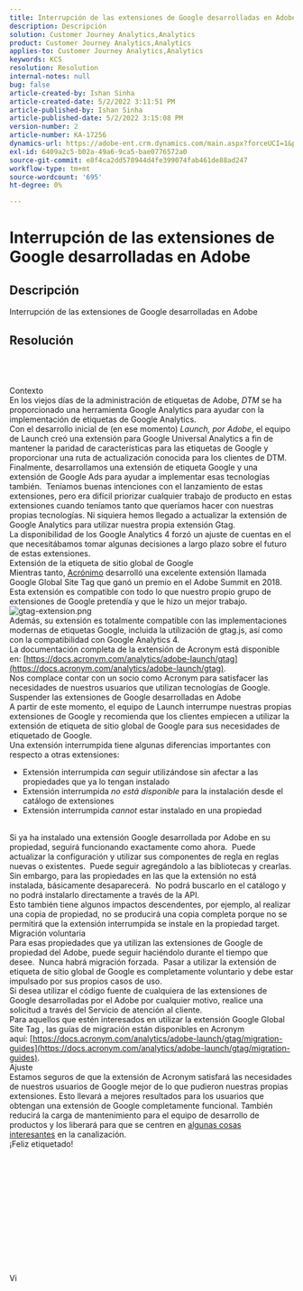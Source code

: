 ```yaml
---
title: Interrupción de las extensiones de Google desarrolladas en Adobe
description: Descripción
solution: Customer Journey Analytics,Analytics
product: Customer Journey Analytics,Analytics
applies-to: Customer Journey Analytics,Analytics
keywords: KCS
resolution: Resolution
internal-notes: null
bug: false
article-created-by: Ishan Sinha
article-created-date: 5/2/2022 3:11:51 PM
article-published-by: Ishan Sinha
article-published-date: 5/2/2022 3:15:08 PM
version-number: 2
article-number: KA-17256
dynamics-url: https://adobe-ent.crm.dynamics.com/main.aspx?forceUCI=1&pagetype=entityrecord&etn=knowledgearticle&id=de94982d-2aca-ec11-a7b5-6045bd00dca1
exl-id: 6409a2c5-b02a-49a6-9ca5-bae0776572a0
source-git-commit: e8f4ca2dd578944d4fe399074fab461de88ad247
workflow-type: tm+mt
source-wordcount: '695'
ht-degree: 0%

---
```


# Interrupción de las extensiones de Google desarrolladas en Adobe

## Descripción


Interrupción de las extensiones de Google desarrolladas en Adobe


## Resolución

<br><br><br>Contexto
<br>En los viejos días de la administración de etiquetas de Adobe, *DTM* se ha proporcionado una herramienta Google Analytics para ayudar con la implementación de etiquetas de Google Analytics.
<br>Con el desarrollo inicial de (en ese momento) *Launch, por Adobe*, el equipo de Launch creó una extensión para Google Universal Analytics a fin de mantener la paridad de características para las etiquetas de Google y proporcionar una ruta de actualización conocida para los clientes de DTM.
<br>Finalmente, desarrollamos una extensión de etiqueta Google y una extensión de Google Ads para ayudar a implementar esas tecnologías también.  Teníamos buenas intenciones con el lanzamiento de estas extensiones, pero era difícil priorizar cualquier trabajo de producto en estas extensiones cuando teníamos tanto que queríamos hacer con nuestras propias tecnologías. Ni siquiera hemos llegado a actualizar la extensión de Google Analytics para utilizar nuestra propia extensión Gtag. 
<br>La disponibilidad de los Google Analytics 4 forzó un ajuste de cuentas en el que necesitábamos tomar algunas decisiones a largo plazo sobre el futuro de estas extensiones.
<br>Extensión de la etiqueta de sitio global de Google
<br>Mientras tanto, [Acrónimo](https://www.acronym.com/) desarrolló una excelente extensión llamada Google Global Site Tag que ganó un premio en el Adobe Summit en 2018.  Esta extensión es compatible con todo lo que nuestro propio grupo de extensiones de Google pretendía y que le hizo un mejor trabajo.
![gtag-extension.png](https://experienceleaguecommunities.adobe.com/t5/image/serverpage/image-id/32446iD3F68A3559E15F49/image-size/large?v=v2&amp;amp;px=999 "gtag-extension.png")
<br>Además, su extensión es totalmente compatible con las implementaciones modernas de etiquetas Google, incluida la utilización de gtag.js, así como con la compatibilidad con Google Analytics 4.
<br>La documentación completa de la extensión de Acronym está disponible en: [https://docs.acronym.com/analytics/adobe-launch/gtag](https://docs.acronym.com/analytics/adobe-launch/gtag).
<br>Nos complace contar con un socio como Acronym para satisfacer las necesidades de nuestros usuarios que utilizan tecnologías de Google.
<br>Suspender las extensiones de Google desarrolladas en Adobe
<br>A partir de este momento, el equipo de Launch interrumpe nuestras propias extensiones de Google y recomienda que los clientes empiecen a utilizar la extensión de etiqueta de sitio global de Google para sus necesidades de etiquetado de Google.
<br>Una extensión interrumpida tiene algunas diferencias importantes con respecto a otras extensiones:<br>
- Extensión interrumpida *can* seguir utilizándose sin afectar a las propiedades que ya lo tengan instalado
- Extensión interrumpida *no está disponible* para la instalación desde el catálogo de extensiones
- Extensión interrumpida *cannot* estar instalado en una propiedad

<br> Si ya ha instalado una extensión Google desarrollada por Adobe en su propiedad, seguirá funcionando exactamente como ahora.  Puede actualizar la configuración y utilizar sus componentes de regla en reglas nuevas o existentes.  Puede seguir agregándolo a las bibliotecas y crearlas.
<br>Sin embargo, para las propiedades en las que la extensión no está instalada, básicamente desaparecerá.  No podrá buscarlo en el catálogo y no podrá instalarlo directamente a través de la API.
<br>Esto también tiene algunos impactos descendentes, por ejemplo, al realizar una copia de propiedad, no se producirá una copia completa porque no se permitirá que la extensión interrumpida se instale en la propiedad target.
<br>Migración voluntaria
<br>Para esas propiedades que ya utilizan las extensiones de Google de propiedad del Adobe, puede seguir haciéndolo durante el tiempo que desee.  Nunca habrá migración forzada.  Pasar a utilizar la extensión de etiqueta de sitio global de Google es completamente voluntario y debe estar impulsado por sus propios casos de uso.
<br>Si desea utilizar el código fuente de cualquiera de las extensiones de Google desarrolladas por el Adobe por cualquier motivo, realice una solicitud a través del Servicio de atención al cliente.
<br>Para aquellos que estén interesados en utilizar la extensión Google Global Site Tag , las guías de migración están disponibles en Acronym aquí: [https://docs.acronym.com/analytics/adobe-launch/gtag/migration-guides](https://docs.acronym.com/analytics/adobe-launch/gtag/migration-guides).
<br>Ajuste
<br>Estamos seguros de que la extensión de Acronym satisfará las necesidades de nuestros usuarios de Google mejor de lo que pudieron nuestras propias extensiones. Esto llevará a mejores resultados para los usuarios que obtengan una extensión de Google completamente funcional. También reducirá la carga de mantenimiento para el equipo de desarrollo de productos y los liberará para que se centren en [algunas cosas interesantes](https://experienceleaguecommunities.adobe.com/t5/adobe-experience-platform-launch/data-collection-roadmap/ba-p/401733) en la canalización.
<br>¡Feliz etiquetado!<br><br><br><br><br><br><br><br><br><br><br><br><br><br>Vi
